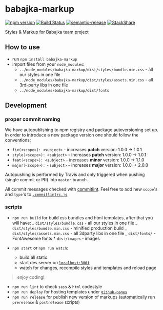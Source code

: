 # babajka-markup

[![npm version](https://badge.fury.io/js/babajka-markup.svg)](https://badge.fury.io/js/babajka-markup)
[![Build Status](https://travis-ci.org/babajka/babajka-markup.svg?branch=master)](https://travis-ci.org/babajka/babajka-markup)
[![semantic-release](https://img.shields.io/badge/%20%20%F0%9F%93%A6%F0%9F%9A%80-semantic--release-e10079.svg)](https://github.com/semantic-release/semantic-release)
[![StackShare](https://img.shields.io/badge/tech-stack-0690fa.svg?style=flat)](https://stackshare.io/wir-by/wir-by-design)

Styles &amp; Markup for Babajka team project

## How to use

- run `npm install babajka-markup`
- import files from your `node_modules`:
  - `../node_modules/babajka-markup/dist/styles/bundle.min.css` - all our styles in one file
  - `../node_modules/babajka-markup/dist/styles/assets.min.css` - all 3rd-party libs in one file
  - `../node_modules/babajka-markup/dist/fonts`

## Development

### proper commit naming

We have autopublishing to npm registry and package autoversioning set up. In order to introduce a new package version one should follow the conventions:

- `fix(<scope>): <subject>` - increases **patch** version: 1.0.0 -> 1.0.1
- `style(<scope>): <subject>` - increases **patch** version: 1.0.0 -> 1.0.1
- `feat(<scope>): <subject>` - increases **minor** version: 1.0.0 -> 1.1.0
- `major(<scope>): <subject>` - increases **major** version: 1.0.0 -> 2.0.0

Autopushing is performed by Travis and only triggered when pushing (single commit or PR) into `master` branch.

All commit messages checked with [commitlint](https://github.com/marionebl/commitlint). Feel free to add new `scope`'s and `type`'s to [`.commitlintrc.js`](https://github.com/babajka/babajka-markup/blob/master/.commitlintrc.js)

### scripts

- `npm run build` for build css bundles and html templates, after that you will have:
  _ `dist/styles/bundle.css` - all our styles in one file
  _ `dist/styles/bundle.min.css` - minified production build
  _ `dist/styles/assets.min.css` - all 3dparty libs in one file
  _ `dist/fonts/` - FontAwesome fonts \* `dist/images` - images

- `npm start` or `npm run watch`:
  - build all static
  - start dev server on [`localhost:3001`](http://localhost:3001)
  - watch for changes, recompile styles and templates and reload page

> enjoy coding!

- `npm run lint` to check `sass` & `html` codestyle
- `npm run deploy` for hosting templates under [`github-pages`](https://babajka.github.io/babajka-markup/)
- `npm run release` for publish new version of markups (automatically run `prerelease` & `postrelease` scripts)
